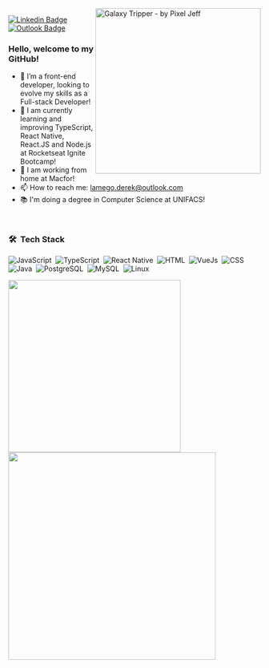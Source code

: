 
 <img align="right" alt="Galaxy Tripper - by Pixel Jeff" src="https://64.media.tumblr.com/668d105fc2701311bfcef33d2771a40e/370b02f259511df9-d6/s1280x1920/b22c8e6e834c0722cf2951aedfcb90bddfef8f87.gif" width="330"/>
 
[![Linkedin Badge](https://img.shields.io/badge/-LinkedIn-blue?style=flat-square&logo=Linkedin&logoColor=white&link=https://www.linkedin.com/in/dereklamego/)](https://www.linkedin.com/in/dereklamego/)  [![Outlook Badge](https://img.shields.io/badge/email--000?style=social&logo=microsoft-outlook&logoColor=0078d4&link=mailto:derek.lamego@outlook.com)](mailto:derek.lamego@uotlook.com)

### Hello, welcome to my GitHub! 

- :rocket: I’m a front-end developer, looking to evolve my skills as a Full-stack Developer!
- 🔭 I am currently learning and improving TypeScript, React Native, React.JS and Node.js at Rocketseat Ignite Bootcamp!
- 💬 I am working from home at Macfor!
- 📫 How to reach me: lamego.derek@outlook.com
- 📚 I'm doing a degree in Computer Science at UNIFACS! 



<br>

### 🛠 &nbsp;Tech Stack
 
![JavaScript](https://img.shields.io/badge/-JavaScript-05122A?style=flat&logo=javascript)&nbsp;
![TypeScript](https://img.shields.io/badge/-TypeScript-05122A?style=flat&logo=typescript)&nbsp;
![React Native](https://img.shields.io/badge/-React%20Native-05122A?style=flat&logo=react)&nbsp;
![HTML](https://img.shields.io/badge/-HTML-05122A?style=flat&logo=HTML5)&nbsp;
![VueJs](https://img.shields.io/badge/-Vue.JS-05122A?style=flat&logo=vue.js)&nbsp;
![CSS](https://img.shields.io/badge/-CSS-05122A?style=flat&logo=CSS3&logoColor=1572B6)&nbsp;
![Java](https://img.shields.io/badge/-Java-05122A?style=flat&logo=java)&nbsp;
![PostgreSQL](https://img.shields.io/badge/-PostgreSQL-05122A?style=flat&logo=postgresql)&nbsp;
![MySQL](https://img.shields.io/badge/-MySQL-05122A?style=flat&logo=mysql)&nbsp;
![Linux](https://img.shields.io/badge/-Linux-05122A?style=flat&logo=linux)&nbsp;


<p align="left">
   
 <a href="http://www.github.com/dereklamego"> <img width="344px" src="https://github-readme-stats.vercel.app/api/top-langs/?username=dereklamego&hide=objective-c&layout=compact&theme=radical&title_color=3382ed&text_color=ffffff&icon_color=3382ed&bg_color=171717&hide_border=true" />
 </a>
 <a href="http://www.github.com/dereklamego"><img width="414px" src="https://github-readme-stats.vercel.app/api?username=dereklamego&show_icons=true&hide=&count_private=true&title_color=3382ed&text_color=ffffff&icon_color=3382ed&bg_color=171717&hide_border=true&show_icons=true"  />
 </a>
 
</p>
